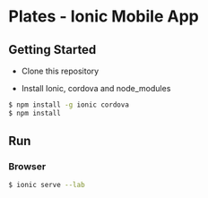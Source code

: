 # Plates - Ionic Mobile App

## Getting Started

* Clone this repository

* Install Ionic, cordova and node_modules

```bash
$ npm install -g ionic cordova
$ npm install
```

## Run

### Browser

```bash
$ ionic serve --lab
```
